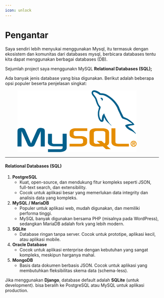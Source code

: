 ```yaml
---
icon: unlock
---
```


# Pengantar

Saya sendiri lebih menyukai menggunakan Mysql, itu termasuk dengan ekosistem dan komunitas dari databases mysql, berbicara databases tentu kita dapat menggunakan berbagai databases (DB).

Sejumlah project saya menggunakn MySQL  **Relational Databases (SQL);**

Ada banyak jenis database yang bisa digunakan. Berikut adalah beberapa opsi populer beserta penjelasan singkat:

<figure><img src="../.gitbook/assets/image (7).png" alt=""><figcaption></figcaption></figure>

***

#### **Relational Databases (SQL)**

1. **PostgreSQL**
   * Kuat, open-source, dan mendukung fitur kompleks seperti JSON, full-text search, dan extensibility.
   * Cocok untuk aplikasi besar yang memerlukan data integrity dan analisis data yang kompleks.
2. **MySQL / MariaDB**
   * Populer untuk aplikasi web, mudah digunakan, dan memiliki performa tinggi.
   * MySQL banyak digunakan bersama PHP (misalnya pada WordPress), sedangkan MariaDB adalah fork yang lebih modern.
3. **SQLite**
   * Database ringan tanpa server. Cocok untuk prototipe, aplikasi kecil, atau aplikasi mobile.
4. **Oracle Database**
   * Cocok untuk aplikasi enterprise dengan kebutuhan yang sangat kompleks, meskipun harganya mahal.
5. **MongoDB**
   * Basis data dokumen berbasis JSON. Cocok untuk aplikasi yang membutuhkan fleksibilitas skema data (schema-less).

Jika menggunakan **Django**, database default adalah **SQLite** (untuk development). bisa beralih ke PostgreSQL atau MySQL untuk aplikasi production.
